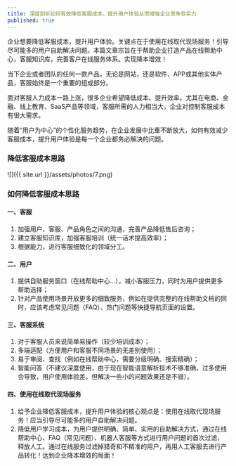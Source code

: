 ```yaml
---
title: 深度剖析如何有效降低客服成本，提升用户体验从而增强企业竞争软实力
published: true
---
```


企业想要降低客服成本，提升用户体验。关键点在于使用在线取代现场服务！引导尽可能多的用户自助解决问题。本篇文章宗旨在于帮助企业打造产品在线帮助中心，客服知识库，完善客户在线服务体系。实现降本增效！

当下企业或者团队的任何一款产品，无论是网站，还是软件、APP或其他实体产品，客服始终是一个重要的组成部分。

面对客服人力成本一路上涨，很多企业希望降低成本、提升效率。尤其在电商、金融、线上教育、SaaS产品等领域，客服所需的人力相当大，企业对控制客服成本有很大需求。

随着“用户为中心”的个性化服务趋势，在企业发展中比重不断放大，如何有效减少客服成本，提升用户体验是每一个企业都务必解决的问题。

### 降低客服成本思路

![]({{ site.url }}/assets/photos/7.png)

### 如何降低客服成本思路

#### 一、客服

1. 加强用户、客服、产品角色之间的沟通，完善产品降低售后咨询；
2. 建立客服知识库，加强客服培训（统一话术提高效率）；
3. 根据能力，进行客服细致化的领域分工。

#### 二、用户

1. 提供自助服务窗口（在线帮助中心…），减小客服压力，同时为用户提供更多帮助选择；
2. 针对产品使用场景开放更多的细致服务，例如在提供完整的在线帮助文档的同时，应该考虑常见问题（FAQ）、热门问题等快捷导航页面的设置。

#### 三、客服系统

1. 对于客服人员来说简单易操作（较少培训成本）；
2. 多端适配（方便用户和客服不同场景的无差别使用）；
3. 易于审阅、查找（例如在线帮助中心，需要分级明确、搜索精确）；
4. 智能问答（不建议深度使用，由于现在智能语意解析技术不够准确，过多使用会导致，用户使用体验差。但解决一些小的问题效果还是不错）。

#### 四、使用在线取代现场服务

1. 给予企业降低客服成本，提升用户体验的核心观点是：使用在线取代现场服务！应当引导尽可能多的用户自助解决问题。
2. 降低用户学习成本，为用户提供明确、简单、实用的自助解决方式，通过在线帮助中心、FAQ（常见问题）、机器人客服等方式进行用户问题的首次过滤，释放人工。通过在线服务过滤掉猎奇和不精准的用户，再用人工客服去进行产品转化！达到企业降本增效的局面！